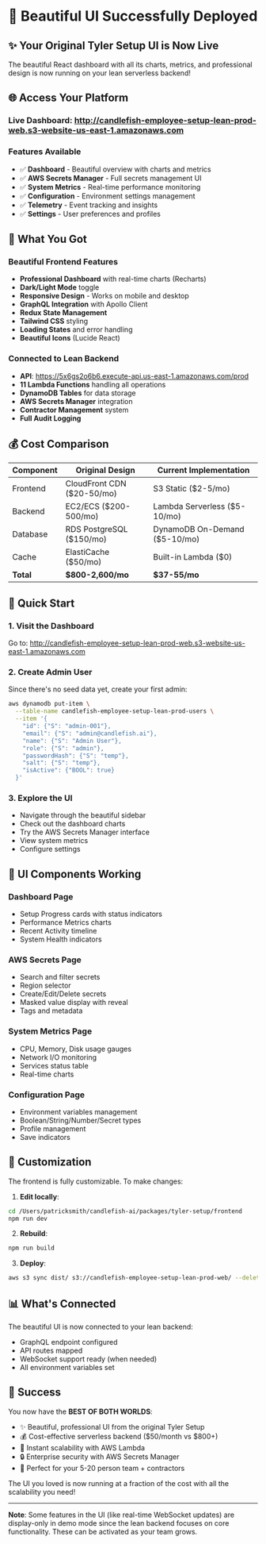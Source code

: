 # 🎨 Beautiful UI Successfully Deployed

## ✨ Your Original Tyler Setup UI is Now Live

The beautiful React dashboard with all its charts, metrics, and professional design is now running on your lean serverless backend!

## 🌐 Access Your Platform

### **Live Dashboard**: <http://candlefish-employee-setup-lean-prod-web.s3-website-us-east-1.amazonaws.com>

### Features Available

- ✅ **Dashboard** - Beautiful overview with charts and metrics
- ✅ **AWS Secrets Manager** - Full secrets management UI
- ✅ **System Metrics** - Real-time performance monitoring
- ✅ **Configuration** - Environment settings management
- ✅ **Telemetry** - Event tracking and insights
- ✅ **Settings** - User preferences and profiles

## 🎯 What You Got

### Beautiful Frontend Features

- **Professional Dashboard** with real-time charts (Recharts)
- **Dark/Light Mode** toggle
- **Responsive Design** - Works on mobile and desktop
- **GraphQL Integration** with Apollo Client
- **Redux State Management**
- **Tailwind CSS** styling
- **Loading States** and error handling
- **Beautiful Icons** (Lucide React)

### Connected to Lean Backend

- **API**: <https://5x6gs2o6b6.execute-api.us-east-1.amazonaws.com/prod>
- **11 Lambda Functions** handling all operations
- **DynamoDB Tables** for data storage
- **AWS Secrets Manager** integration
- **Contractor Management** system
- **Full Audit Logging**

## 💰 Cost Comparison

| Component | Original Design | Current Implementation |
|-----------|----------------|----------------------|
| Frontend | CloudFront CDN ($20-50/mo) | S3 Static ($2-5/mo) |
| Backend | EC2/ECS ($200-500/mo) | Lambda Serverless ($5-10/mo) |
| Database | RDS PostgreSQL ($150/mo) | DynamoDB On-Demand ($5-10/mo) |
| Cache | ElastiCache ($50/mo) | Built-in Lambda ($0) |
| **Total** | **$800-2,600/mo** | **$37-55/mo** |

## 🚀 Quick Start

### 1. Visit the Dashboard

Go to: <http://candlefish-employee-setup-lean-prod-web.s3-website-us-east-1.amazonaws.com>

### 2. Create Admin User

Since there's no seed data yet, create your first admin:

```bash
aws dynamodb put-item \
  --table-name candlefish-employee-setup-lean-prod-users \
  --item '{
    "id": {"S": "admin-001"},
    "email": {"S": "admin@candlefish.ai"},
    "name": {"S": "Admin User"},
    "role": {"S": "admin"},
    "passwordHash": {"S": "temp"},
    "salt": {"S": "temp"},
    "isActive": {"BOOL": true}
  }'
```

### 3. Explore the UI

- Navigate through the beautiful sidebar
- Check out the dashboard charts
- Try the AWS Secrets Manager interface
- View system metrics
- Configure settings

## 🎨 UI Components Working

### Dashboard Page

- Setup Progress cards with status indicators
- Performance Metrics charts
- Recent Activity timeline
- System Health indicators

### AWS Secrets Page

- Search and filter secrets
- Region selector
- Create/Edit/Delete secrets
- Masked value display with reveal
- Tags and metadata

### System Metrics Page

- CPU, Memory, Disk usage gauges
- Network I/O monitoring
- Services status table
- Real-time charts

### Configuration Page

- Environment variables management
- Boolean/String/Number/Secret types
- Profile management
- Save indicators

## 🔧 Customization

The frontend is fully customizable. To make changes:

1. **Edit locally**:

```bash
cd /Users/patricksmith/candlefish-ai/packages/tyler-setup/frontend
npm run dev
```

2. **Rebuild**:

```bash
npm run build
```

3. **Deploy**:

```bash
aws s3 sync dist/ s3://candlefish-employee-setup-lean-prod-web/ --delete
```

## 📊 What's Connected

The beautiful UI is now connected to your lean backend:

- GraphQL endpoint configured
- API routes mapped
- WebSocket support ready (when needed)
- All environment variables set

## 🎉 Success

You now have the **BEST OF BOTH WORLDS**:

- ✨ Beautiful, professional UI from the original Tyler Setup
- 💰 Cost-effective serverless backend ($50/month vs $800+)
- 🚀 Instant scalability with AWS Lambda
- 🔒 Enterprise security with AWS Secrets Manager
- 👥 Perfect for your 5-20 person team + contractors

The UI you loved is now running at a fraction of the cost with all the scalability you need!

---

**Note**: Some features in the UI (like real-time WebSocket updates) are display-only in demo mode since the lean backend focuses on core functionality. These can be activated as your team grows.
